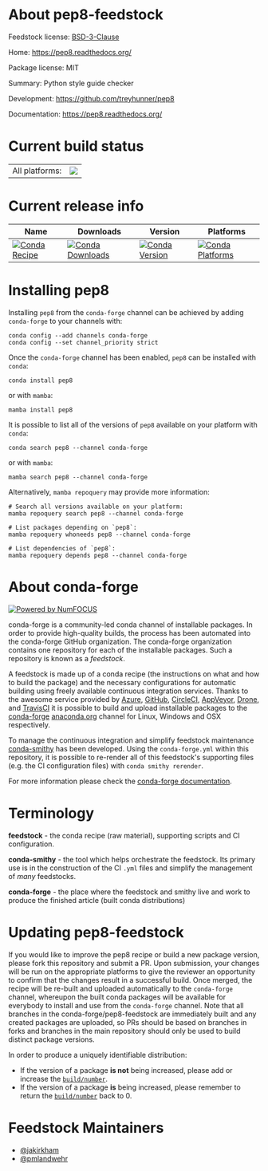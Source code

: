 About pep8-feedstock
====================

Feedstock license: [BSD-3-Clause](https://github.com/conda-forge/pep8-feedstock/blob/main/LICENSE.txt)

Home: https://pep8.readthedocs.org/

Package license: MIT

Summary: Python style guide checker

Development: https://github.com/treyhunner/pep8

Documentation: https://pep8.readthedocs.org/

Current build status
====================


<table><tr><td>All platforms:</td>
    <td>
      <a href="https://dev.azure.com/conda-forge/feedstock-builds/_build/latest?definitionId=4051&branchName=main">
        <img src="https://dev.azure.com/conda-forge/feedstock-builds/_apis/build/status/pep8-feedstock?branchName=main">
      </a>
    </td>
  </tr>
</table>

Current release info
====================

| Name | Downloads | Version | Platforms |
| --- | --- | --- | --- |
| [![Conda Recipe](https://img.shields.io/badge/recipe-pep8-green.svg)](https://anaconda.org/conda-forge/pep8) | [![Conda Downloads](https://img.shields.io/conda/dn/conda-forge/pep8.svg)](https://anaconda.org/conda-forge/pep8) | [![Conda Version](https://img.shields.io/conda/vn/conda-forge/pep8.svg)](https://anaconda.org/conda-forge/pep8) | [![Conda Platforms](https://img.shields.io/conda/pn/conda-forge/pep8.svg)](https://anaconda.org/conda-forge/pep8) |

Installing pep8
===============

Installing `pep8` from the `conda-forge` channel can be achieved by adding `conda-forge` to your channels with:

```
conda config --add channels conda-forge
conda config --set channel_priority strict
```

Once the `conda-forge` channel has been enabled, `pep8` can be installed with `conda`:

```
conda install pep8
```

or with `mamba`:

```
mamba install pep8
```

It is possible to list all of the versions of `pep8` available on your platform with `conda`:

```
conda search pep8 --channel conda-forge
```

or with `mamba`:

```
mamba search pep8 --channel conda-forge
```

Alternatively, `mamba repoquery` may provide more information:

```
# Search all versions available on your platform:
mamba repoquery search pep8 --channel conda-forge

# List packages depending on `pep8`:
mamba repoquery whoneeds pep8 --channel conda-forge

# List dependencies of `pep8`:
mamba repoquery depends pep8 --channel conda-forge
```


About conda-forge
=================

[![Powered by
NumFOCUS](https://img.shields.io/badge/powered%20by-NumFOCUS-orange.svg?style=flat&colorA=E1523D&colorB=007D8A)](https://numfocus.org)

conda-forge is a community-led conda channel of installable packages.
In order to provide high-quality builds, the process has been automated into the
conda-forge GitHub organization. The conda-forge organization contains one repository
for each of the installable packages. Such a repository is known as a *feedstock*.

A feedstock is made up of a conda recipe (the instructions on what and how to build
the package) and the necessary configurations for automatic building using freely
available continuous integration services. Thanks to the awesome service provided by
[Azure](https://azure.microsoft.com/en-us/services/devops/), [GitHub](https://github.com/),
[CircleCI](https://circleci.com/), [AppVeyor](https://www.appveyor.com/),
[Drone](https://cloud.drone.io/welcome), and [TravisCI](https://travis-ci.com/)
it is possible to build and upload installable packages to the
[conda-forge](https://anaconda.org/conda-forge) [anaconda.org](https://anaconda.org/)
channel for Linux, Windows and OSX respectively.

To manage the continuous integration and simplify feedstock maintenance
[conda-smithy](https://github.com/conda-forge/conda-smithy) has been developed.
Using the ``conda-forge.yml`` within this repository, it is possible to re-render all of
this feedstock's supporting files (e.g. the CI configuration files) with ``conda smithy rerender``.

For more information please check the [conda-forge documentation](https://conda-forge.org/docs/).

Terminology
===========

**feedstock** - the conda recipe (raw material), supporting scripts and CI configuration.

**conda-smithy** - the tool which helps orchestrate the feedstock.
                   Its primary use is in the construction of the CI ``.yml`` files
                   and simplify the management of *many* feedstocks.

**conda-forge** - the place where the feedstock and smithy live and work to
                  produce the finished article (built conda distributions)


Updating pep8-feedstock
=======================

If you would like to improve the pep8 recipe or build a new
package version, please fork this repository and submit a PR. Upon submission,
your changes will be run on the appropriate platforms to give the reviewer an
opportunity to confirm that the changes result in a successful build. Once
merged, the recipe will be re-built and uploaded automatically to the
`conda-forge` channel, whereupon the built conda packages will be available for
everybody to install and use from the `conda-forge` channel.
Note that all branches in the conda-forge/pep8-feedstock are
immediately built and any created packages are uploaded, so PRs should be based
on branches in forks and branches in the main repository should only be used to
build distinct package versions.

In order to produce a uniquely identifiable distribution:
 * If the version of a package **is not** being increased, please add or increase
   the [``build/number``](https://docs.conda.io/projects/conda-build/en/latest/resources/define-metadata.html#build-number-and-string).
 * If the version of a package **is** being increased, please remember to return
   the [``build/number``](https://docs.conda.io/projects/conda-build/en/latest/resources/define-metadata.html#build-number-and-string)
   back to 0.

Feedstock Maintainers
=====================

* [@jakirkham](https://github.com/jakirkham/)
* [@pmlandwehr](https://github.com/pmlandwehr/)

